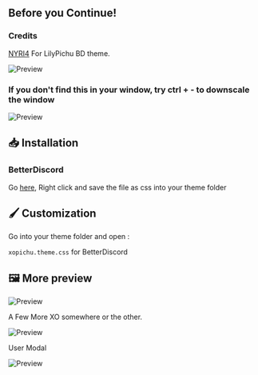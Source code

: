 ## Before you Continue!
### Credits
[NYRI4](https://github.com/NYRI4/LilyPichu) For LilyPichu BD theme.

![Preview](https://raw.githubusercontent.com/advyte-byte/XOPichu/main/assets/preview.png)

### If you don't find this in your window, try ctrl + - to downscale the window

![Preview](https://raw.githubusercontent.com/advyte-byte/XOPichu/main/assets/ddf.png)

## 📥 Installation
### BetterDiscord

Go [here](https://raw.githubusercontent.com/advyte-byte/XOPichu/main/xopichu.theme.css), Right click and save the file as css into your theme folder

## 🖌️ Customization
Go into your theme folder and open :

`xopichu.theme.css` for BetterDiscord

## 🖼️ More preview

![Preview](https://raw.githubusercontent.com/advyte-byte/XOPichu/main/assets/status_picker.png)

A Few More XO somewhere or the other.

![Preview](https://raw.githubusercontent.com/advyte-byte/XOPichu/main/assets/inbox.png)

User Modal

![Preview](https://raw.githubusercontent.com/advyte-byte/XOPichu/main/assets/profile.png)
